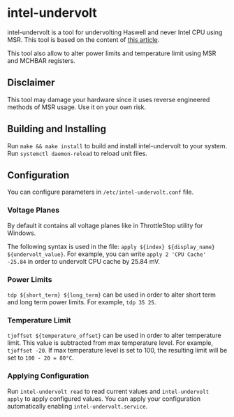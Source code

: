 # intel-undervolt

intel-undervolt is a tool for undervolting Haswell and never Intel CPU using MSR.
This tool is based on the content of [this article](https://github.com/mihic/linux-intel-undervolt).

This tool also allow to alter power limits and temperature limit using MSR and MCHBAR registers.

## Disclaimer

This tool may damage your hardware since it uses reverse engineered methods of MSR usage. Use it on your own risk.

## Building and Installing

Run `make && make install` to build and install intel-undervolt to your system.
Run `systemctl daemon-reload` to reload unit files.

## Configuration

You can configure parameters in `/etc/intel-undervolt.conf` file.

### Voltage Planes

By default it contains all voltage planes like in ThrottleStop utility for Windows.

The following syntax is used in the file: `apply ${index} ${display_name} ${undervolt_value}`.
For example, you can write `apply 2 'CPU Cache' -25.84` in order to undervolt CPU cache by 25.84 mV.

### Power Limits

`tdp ${short_term} ${long_term}` can be used in order to alter short term and long term power limits.
For example, `tdp 35 25`.

### Temperature Limit

`tjoffset ${temperature_offset}` can be used in order to alter temperature limit. This value is subtracted
from max temperature level. For example, `tjoffset -20`. If max temperature level is set to 100, the resulting
limit will be set to `100 - 20 = 80°C`.

### Applying Configuration

Run `intel-undervolt read` to read current values and `intel-undervolt apply` to apply configured values.
You can apply your configuration automatically enabling `intel-undervolt.service`.
